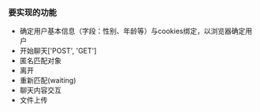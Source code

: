 ### 要实现的功能

- 确定用户基本信息（字段：性别、年龄等）与cookies绑定，以浏览器确定用户
- 开始聊天['POST', 'GET']
- 匿名匹配对象
- 离开
- 重新匹配(waiting)
- 聊天内容交互
- 文件上传